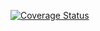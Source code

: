 [![Coverage Status](https://coveralls.io/repos/github/JeremiAnd/Software-Testing-Project/badge.svg?branch=main)](https://coveralls.io/github/JeremiAnd/Software-Testing-Project?branch=main)
